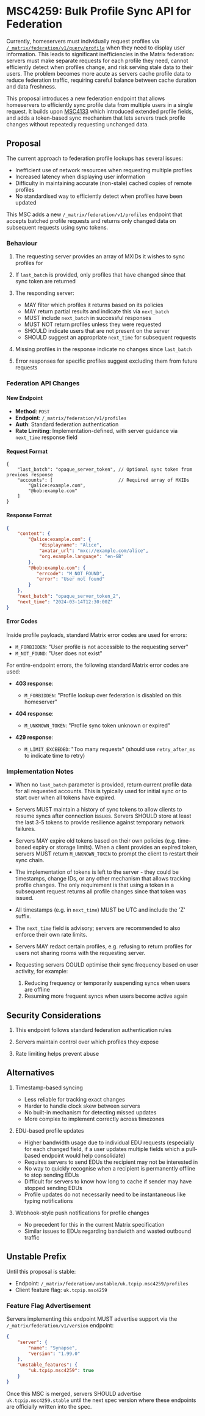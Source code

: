 # MSC4259: Bulk Profile Sync API for Federation

Currently, homeservers must individually request profiles via
[`/_matrix/federation/v1/query/profile`](https://spec.matrix.org/v1.13/server-server-api/#get_matrixfederationv1queryprofile)
when they need to display user information. This leads to significant inefficiencies in the Matrix
federation: servers must make separate requests for each profile they need, cannot efficiently
detect when profiles change, and risk serving stale data to their users. The problem becomes more
acute as servers cache profile data to reduce federation traffic, requiring careful balance between
cache duration and data freshness.

This proposal introduces a new federation endpoint that allows homeservers to efficiently sync
profile data from multiple users in a single request. It builds upon
[MSC4133](https://github.com/matrix-org/matrix-spec-proposals/pull/4133) which introduced extended
profile fields, and adds a token-based sync mechanism that lets servers track profile changes
without repeatedly requesting unchanged data.

## Proposal

The current approach to federation profile lookups has several issues:

- Inefficient use of network resources when requesting multiple profiles
- Increased latency when displaying user information
- Difficulty in maintaining accurate (non-stale) cached copies of remote profiles
- No standardised way to efficiently detect when profiles have been updated

This MSC adds a new `/_matrix/federation/v1/profiles` endpoint that accepts batched profile
requests and returns only changed data on subsequent requests using sync tokens.

### Behaviour

1. The requesting server provides an array of MXIDs it wishes to sync profiles for

2. If `last_batch` is provided, only profiles that have changed since that sync token are returned

3. The responding server:
   - MAY filter which profiles it returns based on its policies
   - MAY return partial results and indicate this via `next_batch`
   - MUST include `next_batch` in successful responses
   - MUST NOT return profiles unless they were requested
   - SHOULD indicate users that are not present on the server
   - SHOULD suggest an appropriate `next_time` for subsequent requests

4. Missing profiles in the response indicate no changes since `last_batch`

5. Error responses for specific profiles suggest excluding them from future requests

### Federation API Changes

#### New Endpoint

- **Method**: `POST`
- **Endpoint**: `/_matrix/federation/v1/profiles`
- **Auth**: Standard federation authentication
- **Rate Limiting**: Implementation-defined, with server guidance via `next_time` response field

#### Request Format

```json5
{
    "last_batch": "opaque_server_token", // Optional sync token from previous response
    "accounts": [                        // Required array of MXIDs
        "@alice:example.com",
        "@bob:example.com"
    ]
}
```

#### Response Format

```json
{
    "content": {
        "@alice:example.com": {
            "displayname": "Alice",
            "avatar_url": "mxc://example.com/alice",
            "org.example.language": "en-GB"
        },
        "@bob:example.com": {
           "errcode": "M_NOT_FOUND",
           "error": "User not found"
        }
    },
    "next_batch": "opaque_server_token_2",
    "next_time": "2024-03-14T12:30:00Z"
}
```

#### Error Codes

Inside profile payloads, standard Matrix error codes are used for errors:

- `M_FORBIDDEN`: "User profile is not accessible to the requesting server"
- `M_NOT_FOUND`: "User does not exist"

For entire-endpoint errors, the following standard Matrix error codes are used:

- **403 response**:
  - `M_FORBIDDEN`: "Profile lookup over federation is disabled on this homeserver"

- **404 response**:
  - `M_UNKNOWN_TOKEN`: "Profile sync token unknown or expired"

- **429 response**:
  - `M_LIMIT_EXCEEDED`: "Too many requests" (should use `retry_after_ms` to indicate time to retry)

### Implementation Notes

- When no `last_batch` parameter is provided, return current profile data for all requested
  accounts. This is typically used for initial sync or to start over when all tokens have expired.

- Servers MUST maintain a history of sync tokens to allow clients to resume syncs after connection
  issues. Servers SHOULD store at least the last 3-5 tokens to provide resilience against temporary
  network failures.

- Servers MAY expire old tokens based on their own policies (e.g. time-based expiry or storage
  limits). When a client provides an expired token, servers MUST return `M_UNKNOWN_TOKEN` to prompt
  the client to restart their sync chain.

- The implementation of tokens is left to the server - they could be timestamps, change IDs, or any
  other mechanism that allows tracking profile changes. The only requirement is that using a token
  in a subsequent request returns all profile changes since that token was issued.

- All timestamps (e.g. in `next_time`) MUST be UTC and include the 'Z' suffix.

- The `next_time` field is advisory; servers are recommended to also enforce their own rate limits.

- Servers MAY redact certain profiles, e.g. refusing to return profiles for users not sharing rooms
  with the requesting server.

- Requesting servers COULD optimise their sync frequency based on user activity, for example:
  1. Reducing frequency or temporarily suspending syncs when users are offline
  2. Resuming more frequent syncs when users become active again

## Security Considerations

1. This endpoint follows standard federation authentication rules

2. Servers maintain control over which profiles they expose

3. Rate limiting helps prevent abuse

## Alternatives

1. Timestamp-based syncing
   - Less reliable for tracking exact changes
   - Harder to handle clock skew between servers
   - No built-in mechanism for detecting missed updates
   - More complex to implement correctly across timezones

2. EDU-based profile updates
   - Higher bandwidth usage due to individual EDU requests (especially for each changed field,
     if a user updates multiple fields which a pull-based endpoint would help consolidate)
   - Requires servers to send EDUs the recipient may not be interested in
   - No way to quickly recognise when a recipient is permanently offline to stop sending EDUs
   - Difficult for servers to know how long to cache if sender may have stopped sending EDUs
   - Profile updates do not necessarily need to be instantaneous like typing notifications

3. Webhook-style push notifications for profile changes
   - No precedent for this in the current Matrix specification
   - Similar issues to EDUs regarding bandwidth and wasted outbound traffic

## Unstable Prefix

Until this proposal is stable:

- Endpoint: `/_matrix/federation/unstable/uk.tcpip.msc4259/profiles`
- Client feature flag: `uk.tcpip.msc4259`

### Feature Flag Advertisement

Servers implementing this endpoint MUST advertise support via the `/_matrix/federation/v1/version` endpoint:

```json
{
    "server": {
        "name": "Synapse",
        "version": "1.99.0"
    },
    "unstable_features": {
        "uk.tcpip.msc4259": true
    }
}
```

Once this MSC is merged, servers SHOULD advertise `uk.tcpip.msc4259.stable` until the next spec
version where these endpoints are officially written into the spec.
